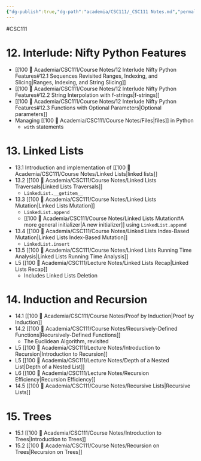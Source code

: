 ```yaml
---
{"dg-publish":true,"dg-path":"academia/CSC111/_CSC111 Notes.md","permalink":"/academia/csc-111/csc-111-notes/","created":"2024-01-13T16:57:25.473-05:00","updated":"2024-01-28T20:58:56.199-05:00"}
---
```


#CSC111 

# 12. Interlude: Nifty Python Features
- [[100 📒 Academia/CSC111/Course Notes/12 Interlude Nifty Python Features#12.1 Sequences Revisited Ranges, Indexing, and Slicing\|Ranges, Indexing, and String Slicing]]
- [[100 📒 Academia/CSC111/Course Notes/12 Interlude Nifty Python Features#12.2 String Interpolation with f-strings\|f-strings]]
- [[100 📒 Academia/CSC111/Course Notes/12 Interlude Nifty Python Features#12.3 Functions with Optional Parameters\|Optional parameters]]
- Managing [[100 📒 Academia/CSC111/Course Notes/Files\|files]] in Python
	- `with` statements

# 13. Linked Lists
- 13.1 Introduction and implementation of [[100 📒 Academia/CSC111/Course Notes/Linked Lists\|linked lists]]
- 13.2 [[100 📒 Academia/CSC111/Course Notes/Linked Lists Traversals\|Linked Lists Traversals]]
	- `LinkedList.__getitem__`
- 13.3 [[100 📒 Academia/CSC111/Course Notes/Linked Lists Mutation\|Linked Lists Mutation]]
	- `LinkedList.append`
	- [[100 📒 Academia/CSC111/Course Notes/Linked Lists Mutation#A more general initializer\|A new initializer]] using `LinkedList.append`
- 13.4 [[100 📒 Academia/CSC111/Course Notes/Linked Lists Index-Based Mutation\|Linked Lists Index-Based Mutation]]
	- `LinkedList.insert`
- 13.5 [[100 📒 Academia/CSC111/Course Notes/Linked Lists Running Time Analysis\|Linked Lists Running Time Analysis]]
- L5 [[100 📒 Academia/CSC111/Lecture Notes/Linked Lists Recap\|Linked Lists Recap]]
	- Includes Linked Lists Deletion

# 14. Induction and Recursion
- 14.1 [[100 📒 Academia/CSC111/Course Notes/Proof by Induction\|Proof by Induction]]
- 14.2 [[100 📒 Academia/CSC111/Course Notes/Recursively-Defined Functions\|Recursively-Defined Functions]]
	- The Euclidean Algorithm, revisited
- L5 [[100 📒 Academia/CSC111/Lecture Notes/Introduction to Recursion\|Introduction to Recursion]]
- L5 [[100 📒 Academia/CSC111/Lecture Notes/Depth of a Nested List\|Depth of a Nested List]]
- L6 [[100 📒 Academia/CSC111/Lecture Notes/Recursion Efficiency\|Recursion Efficiency]]
- 14.5 [[100 📒 Academia/CSC111/Course Notes/Recursive Lists\|Recursive Lists]]

# 15. Trees
- 15.1 [[100 📒 Academia/CSC111/Course Notes/Introduction to Trees\|Introduction to Trees]]
- 15.2 [[100 📒 Academia/CSC111/Course Notes/Recursion on Trees\|Recursion on Trees]]



